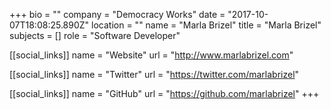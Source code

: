+++
bio = ""
company = "Democracy Works"
date = "2017-10-07T18:08:25.890Z"
location = ""
name = "Marla Brizel"
title = "Marla Brizel"
subjects = []
role = "Software Developer"

[[social_links]]
  name = "Website"
  url = "http://www.marlabrizel.com"

[[social_links]]
  name = "Twitter"
  url = "https://twitter.com/marlabrizel"

[[social_links]]
  name = "GitHub"
  url = "https://github.com/marlabrizel"
+++
